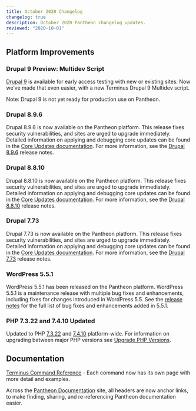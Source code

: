 ```yaml
---
title: October 2020 Changelog
changelog: true
description: October 2020 Pantheon changelog updates.
reviewed: "2020-10-01"
---
```


## Platform Improvements

### Drupal 9 Preview: Multidev Script 

[Drupal 9](https://pantheon.io/docs/drupal-9) is available for early access testing with new or existing sites. Now we’ve made that even easier, with a new Terminus Drupal 9 Multidev script. 

<!-- excerpt -->
Note: Drupal 9 is not yet ready for production use on Pantheon.

### Drupal 8.9.6 

Drupal 8.9.6 is now available on the Pantheon platform. This release fixes security vulnerabilities, and sites are urged to upgrade immediately. Detailed information on applying and debugging core updates can be found in the [Core Updates documentation](/docs/core-updates). For more information, see the [Drupal 8.9.6](https://www.drupal.org/project/drupal/releases/8.9.6) release notes. 

### Drupal 8.8.10

Drupal 8.8.10 is now available on the Pantheon platform. This release fixes security vulnerabilities, and sites are urged to upgrade immediately. Detailed information on applying and debugging core updates can be found in the [Core Updates documentation](/docs/core-updates). For more information, see the [Drupal 8.8.10](https://www.drupal.org/project/drupal/releases/8.8.10) release notes. 

### Drupal 7.73

Drupal 7.73 is now available on the Pantheon platform. This release fixes security vulnerabilities, and sites are urged to upgrade immediately. Detailed information on applying and debugging core updates can be found in the [Core Updates documentation](/docs/core-updates). For more information, see the [Drupal 7.73](https://www.drupal.org/project/drupal/releases/7.73) release notes. 

### WordPress 5.5.1

WordPress 5.5.1 has been released on the Pantheon platform. WordPress 5.5.1 is a maintenance release with multiple bug fixes and enhancements, including fixes for changes introduced in WordPress 5.5. See the [release notes](https://wordpress.org/news/2020/09/wordpress-5-5-1-maintenance-release/) for the full list of bug fixes and enhancements added in 5.5.1.

### PHP 7.3.22 and 7.4.10 Updated

Updated to PHP [7.3.22](https://www.php.net/archive/2020.php#2020-09-03-1) and [7.4.10](https://www.php.net/archive/2020.php#2020-09-03-2) platform-wide. For information on upgrading between major PHP versions see [Upgrade PHP Versions](/php-versions).

## Documentation

[Terminus Command Reference](/terminus/commands) - Each command now has its own page with more detail and examples.

Across the [Pantheon Documentation](/style-guide#typography) site, all headers are now anchor links, to make finding, sharing, and re-referencing Pantheon documentation easier.